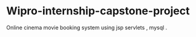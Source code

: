 # Wipro-internship-capstone-project
Online cinema movie booking system using jsp servlets , mysql .

